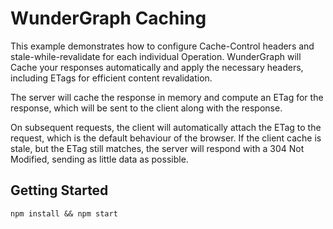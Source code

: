 # WunderGraph Caching

This example demonstrates how to configure Cache-Control headers and stale-while-revalidate for each individual Operation. WunderGraph will Cache your responses automatically and apply the necessary headers, including ETags for efficient content revalidation.

The server will cache the response in memory and compute an ETag for the response, which will be sent to the client along with the response.

On subsequent requests, the client will automatically attach the ETag to the request, which is the default behaviour of the browser. If the client cache is stale, but the ETag still matches, the server will respond with a 304 Not Modified, sending as little data as possible.

## Getting Started

```shell
npm install && npm start
```
